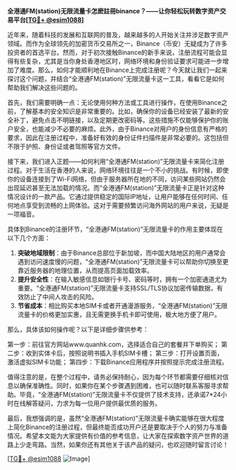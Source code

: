 **全港通FM(station)无限流量卡怎麽註冊binance？——让你轻松玩转数字资产交易平台[[TG💪+ @esim1088](https://t.me/s/esim1088)]**

近年来，随着科技的发展和互联网的普及，越来越多的人开始关注并涉足数字资产领域。而作为全球领先的加密货币交易所之一，Binance（币安）无疑成为了许多投资者的首选平台。然而，对于初次接触Binance的新手来说，注册流程可能会显得有些复杂，尤其是当你身处香港地区时，网络环境和身份验证要求可能进一步增加了难度。那么，如何才能顺利地在Binance上完成注册呢？今天就让我们一起来探讨这个问题，并结合“全港通FM(station)”无限流量卡这一工具，看看它是如何帮助我们解决这些问题的。

首先，我们需要明确一点：无论使用何种方法或工具进行操作，在使用Binance之前，了解基本的安全知识是非常重要的。比如，确保你的设备已经安装了最新的安全补丁，避免点击不明链接，以及定期更改密码等。这些措施不仅能够保护你的账户安全，也能减少不必要的麻烦。此外，由于Binance对用户的身份信息有严格的要求，因此在注册过程中，准备好有效的身份证件扫描件是非常必要的。这包括但不限于护照、身份证或者驾照等官方文件。

接下来，我们进入正题——如何利用“全港通FM(station)”无限流量卡来简化注册过程。对于生活在香港的人来说，网络环境往往是一个不小的挑战。有时候，即使你的设备连接到了Wi-Fi网络，但由于服务器所在地的不同，访问某些网站仍然会出现延迟甚至无法加载的情况。而“全港通FM(station)”无限流量卡正是针对这种情况设计的一款产品。它通过提供稳定的国际IP地址，让用户能够在任何时间、任何地点享受到流畅的上网体验。这对于需要频繁访问海外网站的用户来说，无疑是一项福音。

具体到Binance的注册环节，“全港通FM(station)”无限流量卡的作用主要体现在以下几个方面：

1. **突破地域限制**：由于Binance总部位于新加坡，而中国大陆地区的用户通常会遇到访问速度慢的问题，“全港通FM(station)”无限流量卡可以帮助你切换至更靠近服务器的地理位置，从而提高页面加载效率。
2. **提升安全性**：在输入敏感信息如银行卡号、密码等时，拥有一个加密通道尤为重要。“全港通FM(station)”无限流量卡支持SSL/TLS协议加密传输数据，有效防止了中间人攻击的风险。
3. **节省成本**：相比购买本地SIM卡或者开通漫游服务，“全港通FM(station)”无限流量卡的价格更加实惠，且无需更换手机卡即可使用，极大地方便了用户。

那么，具体该如何操作呢？以下是详细步骤供参考：

第一步：前往官方网站www.quanhk.com，选择适合自己的套餐并下单购买；
第二步：收到实体卡后，按照说明书插入手机SIM卡槽；
第三步：打开设置页面，激活虚拟SIM卡功能；
第四步：下载Binance应用程序并按照提示完成注册流程。

值得注意的是，在整个过程中，请务必保持耐心，因为每个环节都需要仔细核对信息以确保准确性。同时，如果你在某个步骤遇到困难，也可以随时联系客服寻求帮助。毕竟，“全港通FM(station)”无限流量卡不仅提供了技术支持，还承诺7*24小时在线解答疑问，力求为每一位用户提供最优质的服务。

最后，我想强调的是，虽然“全港通FM(station)”无限流量卡确实能够在很大程度上简化Binance的注册过程，但最终能否成功开户还是要取决于个人的努力与准备情况。希望本文能为大家提供有价值的参考信息，让大家在探索数字资产世界的道路上少走弯路。当然，如果你还有其他关于该产品的疑问，也欢迎随时留言讨论！

[[TG💪+ @esim1088](https://t.me/s/esim1088) ![Image](https://i.postimg.cc/4NQfJmqS/Snipaste-2025-05-13-00-14-12.png)]